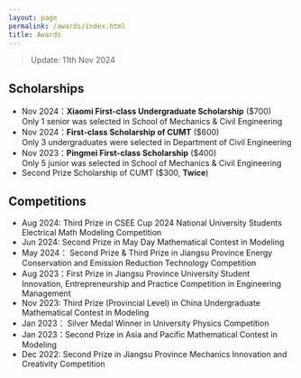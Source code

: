 ```yaml
---
layout: page
permalink: /awards/index.html
title: Awards
---
```


> Update: 11th Nov 2024

## Scholarships

- Nov 2024：**Xiaomi  First-class Undergraduate Scholarship** ($700)<br>
  Only 1 senior was selected in School of Mechanics & Civil Engineering
- Nov 2024：**First-class Scholarship of CUMT** ($600)<br>
  Only 3 undergraduates were selected  in Department of Civil Engineering
- Nov 2023：**Pingmei First-class Scholarship** ($400)<br>
  Only 5 junior was selected in School of Mechanics & Civil Engineering
- Second Prize Scholarship of CUMT ($300, **Twice**)<br>

## Competitions

- Aug 2024:  Third Prize in CSEE Cup 2024 National University Students Electrical Math Modeling Competition <br>
- Jun 2024:  Second Prize in May Day Mathematical Contest in Modeling <br>
- May 2024： Second Prize & Third Prize in Jiangsu Province Energy Conservation and Emission Reduction Technology Competition<br>
- Aug 2023：First Prize in Jiangsu Province University Student Innovation, Entrepreneurship and Practice Competition in Engineering Management<br>
- Nov 2023: Third Prize (Provincial Level) in China Undergraduate Mathematical Contest in Modeling
- Jan 2023： Silver Medal Winner in University Physics Competition<br>
- Jan 2023：Second Prize in Asia and Pacific Mathematical Contest in Modeling<br>
- Dec 2022: Second Prize in Jiangsu Province Mechanics Innovation and Creativity Competition<br>

<br>

